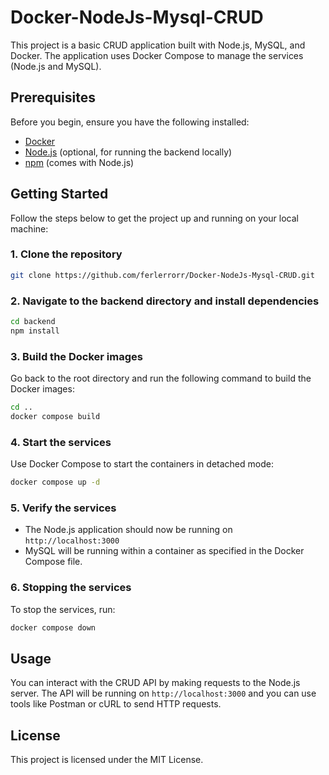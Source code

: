 
# Docker-NodeJs-Mysql-CRUD

This project is a basic CRUD application built with Node.js, MySQL, and Docker. The application uses Docker Compose to manage the services (Node.js and MySQL).

## Prerequisites

Before you begin, ensure you have the following installed:

- [Docker](https://docs.docker.com/get-docker/)
- [Node.js](https://nodejs.org/) (optional, for running the backend locally)
- [npm](https://www.npmjs.com/get-npm) (comes with Node.js)

## Getting Started

Follow the steps below to get the project up and running on your local machine:

### 1. Clone the repository

```bash
git clone https://github.com/ferlerrorr/Docker-NodeJs-Mysql-CRUD.git
```

### 2. Navigate to the backend directory and install dependencies

```bash
cd backend
npm install
```

### 3. Build the Docker images

Go back to the root directory and run the following command to build the Docker images:

```bash
cd ..
docker compose build
```

### 4. Start the services

Use Docker Compose to start the containers in detached mode:

```bash
docker compose up -d
```

### 5. Verify the services

- The Node.js application should now be running on `http://localhost:3000`
- MySQL will be running within a container as specified in the Docker Compose file.

### 6. Stopping the services

To stop the services, run:

```bash
docker compose down
```

## Usage

You can interact with the CRUD API by making requests to the Node.js server. The API will be running on `http://localhost:3000` and you can use tools like Postman or cURL to send HTTP requests.

## License

This project is licensed under the MIT License.
